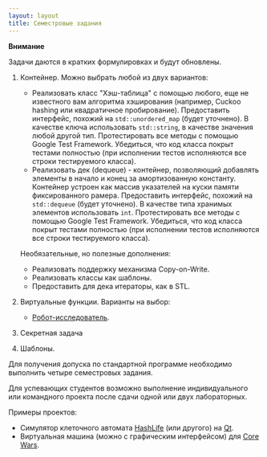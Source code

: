 ```yaml
---
layout: layout
title: Семестровые задания
---
```

**Внимание**

Задачи даются в кратких формулировках и будут обновлены.

1. Контейнер. Можно выбрать любой из двух вариантов:
   - Реализовать класс "Хэш-таблица" с помощью любого, еще не известного вам алгоритма хэширования (например, Cuckoo hashing или квадратичное пробирование).
     Предоставить интерфейс, похожий на `std::unordered_map` (будет уточнено). В качестве ключа использовать `std::string`, в качестве значения любой другой тип.
     Протестировать все методы с помощью Google Test Framework. Убедиться, что код класса покрыт тестами полностью (при исполнении тестов исполняются все строки тестируемого класса).
   - Реализовать дек (dequeue) - контейнер, позволяющий добавлять элементы в начало и конец за амортизованную константу. Контейнер устроен как массив указателей на куски памяти фиксированного рамера. 
     Предоставить интерфейс, похожий на `std::dequeue` (будет уточнено).  В качестве типа хранимых элементов использовать `int`. 
     Протестировать все методы с помощью Google Test Framework. Убедиться, что код класса покрыт тестами полностью (при исполнении тестов исполняются все строки тестируемого класса).

   Необязательные, но полезные дополнения:
   - Реализовать поддержку механизма Copy-on-Write.
   - Реализовать классы как шаблоны.
   - Предоставить для дека итераторы, как в STL. 

2. Виртуальные функции. Варианты на выбор:
   - [Робот-исследователь](https://docs.google.com/document/d/19lHDxFrpEJqTlMB7ggJ6DOZwM2S4N2EF0wB8-c5maH0/edit?usp=sharing).

3. Секретная задача

4. Шаблоны.

Для получения допуска по стандартной программе необходимо выполнить четыре семестровых задания.

Для успевающих студентов возможно выполнение индивидуального или командного проекта после сдачи одной или двух лабораторных.

Примеры проектов: 

  - Симулятор клеточного автомата [HashLife](http://en.wikipedia.org/wiki/Hashlife) (или другого) на [Qt](http://qt-project.org). 
  - Виртуaльная машина (можно с графическим интерфейсом) для [Core Wars](http://en.wikipedia.org/wiki/Core_War).


